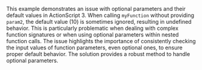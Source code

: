 This example demonstrates an issue with optional parameters and their default values in ActionScript 3.  When calling `myFunction` without providing `param2`, the default value (10) is sometimes ignored, resulting in undefined behavior. This is particularly problematic when dealing with complex function signatures or when using optional parameters within nested function calls. The issue highlights the importance of consistently checking the input values of function parameters, even optional ones, to ensure proper default behavior. The solution provides a robust method to handle optional parameters.